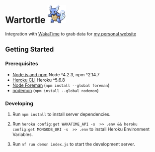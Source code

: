 # Wartortle ![Wartortle](cryptonym.png)

Integration with [WakaTime](https://wakatime.com) to grab data for [my personal website](http://braxtondiggs.com)

## Getting Started

### Prerequisites

- [Node.js and npm](nodejs.org) Node ^4.2.3, npm ^2.14.7
- [Heroku CLI](https://devcenter.heroku.com/articles/getting-started-with-nodejs) Heroku ^5.6.8
- [Node Foreman](https://github.com/strongloop/node-foreman) (`npm install --global foreman`)
- [nodemon](https://nodemon.io/) (`npm install --global nodemon`)

### Developing

1. Run `npm install` to install server dependencies.

2. Run `heroku config:get WAKATIME_API -s  >> .env && heroku config:get MONGODB_URI -s  >> .env` to install Heroku Environment Variables.

3. Run `nf run demon index.js` to start the development server.
